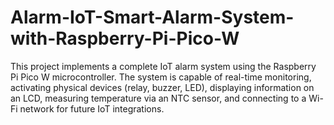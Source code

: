 # Alarm-IoT-Smart-Alarm-System-with-Raspberry-Pi-Pico-W
This project implements a complete IoT alarm system using the Raspberry Pi Pico W microcontroller. The system is capable of real-time monitoring, activating physical devices (relay, buzzer, LED), displaying information on an LCD, measuring temperature via an NTC sensor, and connecting to a Wi-Fi network for future IoT integrations.
